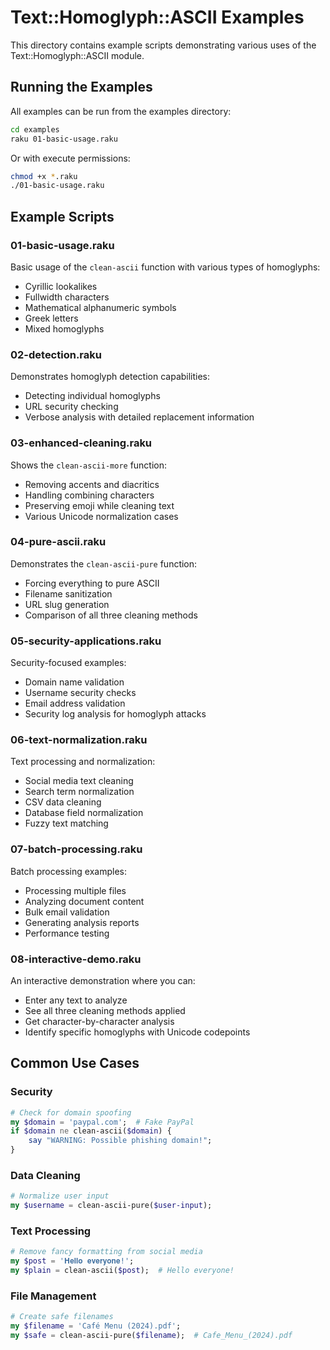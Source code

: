 # Text::Homoglyph::ASCII Examples

This directory contains example scripts demonstrating various uses of the Text::Homoglyph::ASCII module.

## Running the Examples

All examples can be run from the examples directory:

```bash
cd examples
raku 01-basic-usage.raku
```

Or with execute permissions:

```bash
chmod +x *.raku
./01-basic-usage.raku
```

## Example Scripts

### 01-basic-usage.raku
Basic usage of the `clean-ascii` function with various types of homoglyphs:
- Cyrillic lookalikes
- Fullwidth characters
- Mathematical alphanumeric symbols
- Greek letters
- Mixed homoglyphs

### 02-detection.raku
Demonstrates homoglyph detection capabilities:
- Detecting individual homoglyphs
- URL security checking
- Verbose analysis with detailed replacement information

### 03-enhanced-cleaning.raku
Shows the `clean-ascii-more` function:
- Removing accents and diacritics
- Handling combining characters
- Preserving emoji while cleaning text
- Various Unicode normalization cases

### 04-pure-ascii.raku
Demonstrates the `clean-ascii-pure` function:
- Forcing everything to pure ASCII
- Filename sanitization
- URL slug generation
- Comparison of all three cleaning methods

### 05-security-applications.raku
Security-focused examples:
- Domain name validation
- Username security checks
- Email address validation
- Security log analysis for homoglyph attacks

### 06-text-normalization.raku
Text processing and normalization:
- Social media text cleaning
- Search term normalization
- CSV data cleaning
- Database field normalization
- Fuzzy text matching

### 07-batch-processing.raku
Batch processing examples:
- Processing multiple files
- Analyzing document content
- Bulk email validation
- Generating analysis reports
- Performance testing

### 08-interactive-demo.raku
An interactive demonstration where you can:
- Enter any text to analyze
- See all three cleaning methods applied
- Get character-by-character analysis
- Identify specific homoglyphs with Unicode codepoints

## Common Use Cases

### Security
```raku
# Check for domain spoofing
my $domain = 'раураl.com';  # Fake PayPal
if $domain ne clean-ascii($domain) {
    say "WARNING: Possible phishing domain!";
}
```

### Data Cleaning
```raku
# Normalize user input
my $username = clean-ascii-pure($user-input);
```

### Text Processing
```raku
# Remove fancy formatting from social media
my $post = '𝐇𝐞𝐥𝐥𝐨 𝐞𝐯𝐞𝐫𝐲𝐨𝐧𝐞!';
my $plain = clean-ascii($post);  # Hello everyone!
```

### File Management
```raku
# Create safe filenames
my $filename = 'Café Menu (2024).pdf';
my $safe = clean-ascii-pure($filename);  # Cafe_Menu_(2024).pdf
```